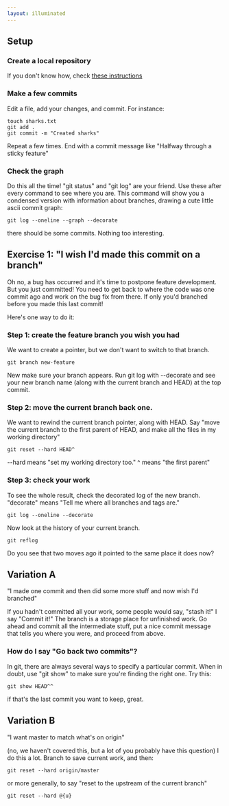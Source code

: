 ```yaml
---
layout: illuminated
---
```


## Setup
### Create a local repository
If you don't know how, check [these instructions](../init.html)

### Make a few commits
Edit a file, add your changes, and commit. For instance:

    touch sharks.txt
    git add .
    git commit -m "Created sharks"

Repeat a few times. End with a commit message like "Halfway through a sticky feature"

### Check the graph
Do this all the time! "git status" and "git log" are your friend. Use these
after every command to see where you are.
This command will show you a condensed version with information about
branches, drawing a cute little ascii commit graph:

    git log --oneline --graph --decorate

there should be some commits. Nothing too interesting.

## Exercise 1: "I wish I'd made this commit on a branch"

Oh no, a bug has occurred and it's time to postpone feature development.
But you just committed!
You need to get back to where the code was one commit ago and work on the
bug fix from there. If only you'd branched before you made this last
commit!

Here's one way to do it:

### Step 1: create the feature branch you wish you had
We want to create a pointer, but we don't want to switch to that branch.

    git branch new-feature

New make sure your branch appears. Run git log with --decorate and see
your new branch name (along with the current branch and HEAD) at the top
commit.

### Step 2: move the current branch back one.
We want to rewind the current branch pointer, along with HEAD. Say "move
the current branch to the first parent of HEAD, and make all the files
in my working directory"

    git reset --hard HEAD^

--hard means "set my working directory too."
^ means "the first parent"

### Step 3: check your work
To see the whole result, check the decorated log of the new branch.
"decorate" means "Tell me where all branches and tags are."

    git log --oneline --decorate

Now look at the history of your current branch.

    git reflog

Do you see that two moves ago it pointed to the same place it does now?

## Variation A
"I made one commit and then did some more stuff and now
wish I'd branched"

If you hadn't committed all your work, some people would say, "stash
it!" I say "Commit it!" The branch is a storage place for unfinished
work. Go ahead and commit all the intermediate stuff, put a nice commit
message that tells you where you were, and proceed from above.

### How do I say "Go back two commits"?
In git, there are always several ways to specify a particular commit.
When in doubt, use "git show" to make sure you're finding the right one.
Try this:

    git show HEAD^^

if that's the last commit you want to keep, great.

## Variation B
"I want master to match what's on origin"

(no, we haven't covered this, but a lot of you probably have this
question)
I do this a lot. Branch to save current work, and then:

    git reset --hard origin/master

or more generally, to say "reset to the upstream of the current branch"

    git reset --hard @{u}

